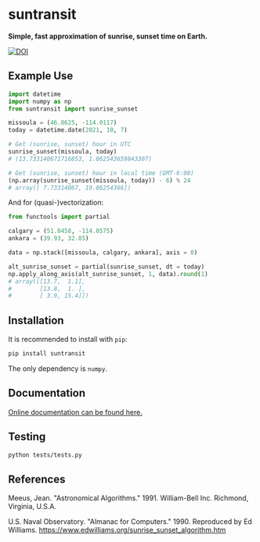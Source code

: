 suntransit
==========

**Simple, fast approximation of sunrise, sunset time on Earth.**

[![DOI](https://zenodo.org/badge/414701058.svg)](https://zenodo.org/badge/latestdoi/414701058)


Example Use
-----------

```py
import datetime
import numpy as np
from suntransit import sunrise_sunset

missoula = (46.8625, -114.0117)
today = datetime.date(2021, 10, 7)

# Get (sunrise, sunset) hour in UTC
sunrise_sunset(missoula, today)
# (13.733140671716853, 1.062543659843307)

# Get (sunrise, sunset) hour in local time (GMT-6:00)
(np.array(sunrise_sunset(missoula, today)) - 6) % 24
# array([ 7.73314067, 19.06254366])
```

And for (quasi-)vectorization:

```py
from functools import partial

calgary = (51.0458, -114.0575)
ankara = (39.93, 32.85)

data = np.stack([missoula, calgary, ankara], axis = 0)

alt_sunrise_sunset = partial(sunrise_sunset, dt = today)
np.apply_along_axis(alt_sunrise_sunset, 1, data).round(1)
# array([[13.7,  1.1],
#        [13.8,  1. ],
#        [ 3.9, 15.4]])
```


Installation
------------

It is recommended to install with `pip`:

```sh
pip install suntransit
```

The only dependency is `numpy`.


Documentation
-------------

[Online documentation can be found here.](https://arthur-e.github.io/suntransit/)


Testing
-------

```sh
python tests/tests.py
```


References
----------

Meeus, Jean. "Astronomical Algorithms." 1991. William-Bell Inc. Richmond, Virginia, U.S.A.

U.S. Naval Observatory. "Almanac for Computers." 1990. Reproduced by
    Ed Williams. https://www.edwilliams.org/sunrise_sunset_algorithm.htm
